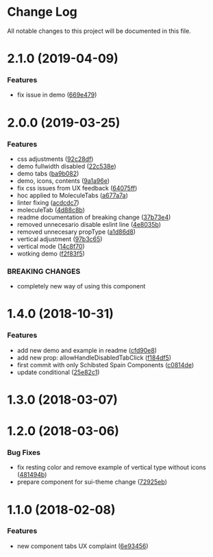 # Change Log

All notable changes to this project will be documented in this file.

<a name="2.1.0"></a>
# 2.1.0 (2019-04-09)


### Features

* fix issue in demo ([669e479](https://github.com/SUI-Components/sui-components/commit/669e479))



<a name="2.0.0"></a>
# 2.0.0 (2019-03-25)


### Features

* css adjustments ([92c28df](https://github.com/SUI-Components/sui-components/commit/92c28df))
* demo fullwidth disabled ([22c538e](https://github.com/SUI-Components/sui-components/commit/22c538e))
* demo tabs ([ba9b082](https://github.com/SUI-Components/sui-components/commit/ba9b082))
* demo, icons, contents ([9a1a96e](https://github.com/SUI-Components/sui-components/commit/9a1a96e))
* fix css issues from UX feedback ([64075ff](https://github.com/SUI-Components/sui-components/commit/64075ff))
* hoc applied to MoleculeTabs ([a677a7a](https://github.com/SUI-Components/sui-components/commit/a677a7a))
* linter fixing ([acdcdc7](https://github.com/SUI-Components/sui-components/commit/acdcdc7))
* moleculeTab ([4d88c8b](https://github.com/SUI-Components/sui-components/commit/4d88c8b))
* readme documentation of breaking change ([37b73e4](https://github.com/SUI-Components/sui-components/commit/37b73e4))
* removed unnecesario disable eslint line ([4e8035b](https://github.com/SUI-Components/sui-components/commit/4e8035b))
* removed unnecesary propType ([a1d86d8](https://github.com/SUI-Components/sui-components/commit/a1d86d8))
* vertical adjustment ([97b3c65](https://github.com/SUI-Components/sui-components/commit/97b3c65))
* vertical mode ([14c8f70](https://github.com/SUI-Components/sui-components/commit/14c8f70))
* wotking demo ([f2f83f5](https://github.com/SUI-Components/sui-components/commit/f2f83f5))


### BREAKING CHANGES

* completely new way of using this component



<a name="1.4.0"></a>
# 1.4.0 (2018-10-31)


### Features

* add new demo and example in readme ([cfd90e8](https://github.com/SUI-Components/sui-components/commit/cfd90e8))
* add new prop: allowHandleDisabledTabClick ([f184df5](https://github.com/SUI-Components/sui-components/commit/f184df5))
* first commit with only Schibsted Spain Components ([c0814de](https://github.com/SUI-Components/sui-components/commit/c0814de))
* update conditional ([25e82c1](https://github.com/SUI-Components/sui-components/commit/25e82c1))



<a name="1.3.0"></a>
# 1.3.0 (2018-03-07)



<a name="1.2.0"></a>
# 1.2.0 (2018-03-06)


### Bug Fixes

* fix resting color and remove example of vertical type without icons ([481494b](https://github.com/SUI-Components/sui-components/commit/481494b))
* prepare component for sui-theme change ([72925eb](https://github.com/SUI-Components/sui-components/commit/72925eb))



<a name="1.1.0"></a>
# 1.1.0 (2018-02-08)


### Features

* new component tabs UX complaint ([6e93456](https://github.com/SUI-Components/sui-components/commit/6e93456))



